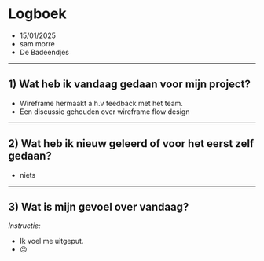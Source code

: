 # Logboek

- 15/01/2025
- sam morre
- De Badeendjes

---

## 1) Wat heb ik vandaag gedaan voor mijn project?

- Wireframe hermaakt a.h.v feedback met het team.
- Een discussie gehouden over wireframe flow design

---

## 2) Wat heb ik nieuw geleerd of voor het eerst zelf gedaan?

- niets

---

## 3) Wat is mijn gevoel over vandaag?

*Instructie:*  
- Ik voel me uitgeput.
- 😔


